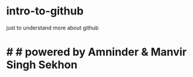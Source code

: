 # intro-to-github
just to understand more about github

# # # powered by Amninder & Manvir Singh Sekhon
